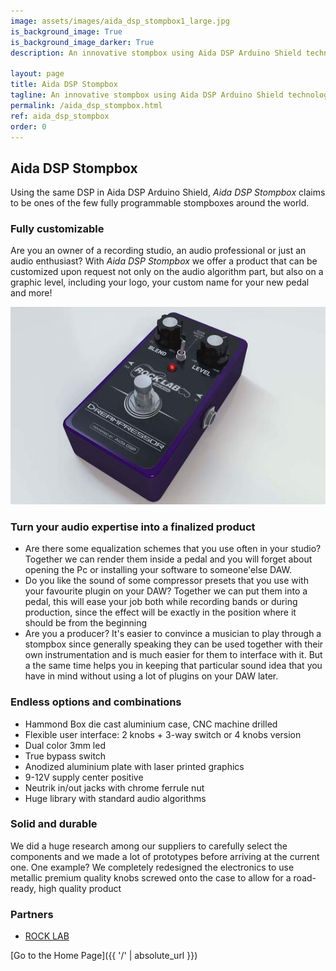 ```yaml
---
image: assets/images/aida_dsp_stompbox1_large.jpg
is_background_image: True
is_background_image_darker: True
description: An innovative stompbox using Aida DSP Arduino Shield technology.

layout: page
title: Aida DSP Stompbox
tagline: An innovative stompbox using Aida DSP Arduino Shield technology.
permalink: /aida_dsp_stompbox.html
ref: aida_dsp_stompbox
order: 0
---
```


## Aida DSP Stompbox

Using the same DSP in Aida DSP Arduino Shield, _Aida DSP Stompbox_ claims to be ones of the few
fully programmable stompboxes around the world.

### Fully customizable

Are you an owner of a recording studio, an audio professional or just an audio enthusiast? With
_Aida DSP Stompbox_ we offer a product that can be customized upon request not only on the audio
algorithm part, but also on a graphic level, including your logo, your custom name for your new pedal
and more!

![Aida DSP Stompbox](assets/images/aida_dsp_stompbox1_medium.jpg)

### Turn your audio expertise into a finalized product

- Are there some equalization schemes that you use often in your studio? Together we can render
them inside a pedal and you will forget about opening the Pc or installing your software to someone'else DAW.
- Do you like the sound of some compressor presets that you use with your favourite plugin on your DAW? Together we can put them
into a pedal, this will ease your job both while recording bands or during production, since the effect will be exactly in the position where it should be from the beginning
- Are you a producer? It's easier to convince a musician to play through a stompbox since generally speaking they can be used
together with their own instrumentation and is much easier for them to interface with it. But a the same time helps you in keeping that particular sound idea
that you have in mind without using a lot of plugins on your DAW later.

### Endless options and combinations

- Hammond Box die cast aluminium case, CNC machine drilled
- Flexible user interface: 2 knobs + 3-way switch or 4 knobs version
- Dual color 3mm led
- True bypass switch
- Anodized aluminium plate with laser printed graphics
- 9-12V supply center positive
- Neutrik in/out jacks with chrome ferrule nut
- Huge library with standard audio algorithms

### Solid and durable

We did a huge research among our suppliers to carefully select the components and we made a lot of prototypes before arriving at the current one.
One example? We completely redesigned the electronics to use metallic premium quality knobs screwed onto the case to allow for a road-ready, high quality
product

### Partners

- [ROCK LAB](https://www.rocklab.net/)

[Go to the Home Page]({{ '/' | absolute_url }})


